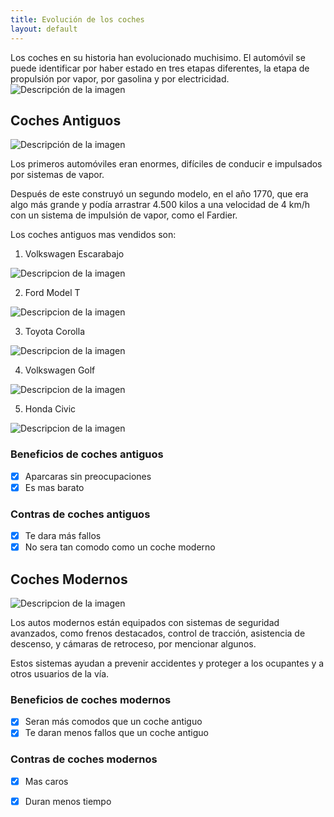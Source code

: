 ```yaml
---
title: Evolución de los coches
layout: default
---
```


Los coches en su historia han evolucionado muchisimo. El automóvil se puede identificar por haber estado en tres etapas diferentes, la etapa de propulsión por vapor, por gasolina y por electricidad.
<img src="https://noticias.coches.com/wp-content/uploads/2014/03/volkswagen-viejo-nuevo-700x394.jpg" alt="Descripción de la imagen">
## Coches Antiguos
<img src="https://www.itevelesa.com/media/uploads/duesenberg-j-ls8u1x.jpg" alt="Descripción de la imagen">

Los primeros automóviles eran enormes, difíciles de conducir e impulsados por sistemas de vapor. 

Después de este construyó un segundo modelo, en el año 1770, que era algo más grande y podía arrastrar 4.500 kilos a una velocidad de 4 km/h con un sistema de impulsión de vapor, como el Fardier.

Los coches antiguos mas vendidos son:
1. Volkswagen Escarabajo
<img src="https://erclassics.b-cdn.net/media/catalog/product/cache/2/thumbnail/1920x/17f82f742ffe127f42dca9de82fb58b1/v/o/volkswagen-beetle-cabriolet-1964-_v9013-054.jpg" alt="Descripcion de la imagen">

2. Ford Model T
<img src="https://upload.wikimedia.org/wikipedia/commons/thumb/1/12/1925_Ford_Model_T_touring.jpg/280px-1925_Ford_Model_T_touring.jpg" alt="Descripcion de la imagen">

3. Toyota Corolla
<img src="https://upload.wikimedia.org/wikipedia/commons/thumb/1/12/1925_Ford_Model_T_touring.jpg/280px-1925_Ford_Model_T_touring.jpg" alt="Descripcion de la imagen">

4. Volkswagen Golf
<img src="https://www.autopista.es/uploads/s1/46/66/44/9/imagegallery-51718-5afd6380d3117.jpg" alt="Descripcion de la imagen">

5. Honda Civic
<img src="https://espirituracer.com/archivos/2023/06/honda-civic-ed7-1.webp" alt="Descripcion de la imagen">

### Beneficios de coches antiguos
- [x] Aparcaras sin preocupaciones
- [x] Es mas barato

### Contras de coches antiguos
- [x] Te dara más fallos
- [x] No sera tan comodo como un coche moderno

## Coches Modernos
<img src="https://static.motor.es/fotos-noticias/2021/10/mansory-audi-rs-7-sportback-202181859-1634117149_3.jpg" alt="Descripcion de la imagen">

Los autos modernos están equipados con sistemas de seguridad avanzados, como frenos destacados, control de tracción, asistencia de descenso, y cámaras de retroceso, por mencionar algunos. 

Estos sistemas ayudan a prevenir accidentes y proteger a los ocupantes y a otros usuarios de la vía.

### Beneficios de coches modernos
- [x] Seran más comodos que un coche antiguo
- [x] Te daran menos fallos que un coche antiguo

### Contras de coches modernos
- [x] Mas caros
- [X] Duran menos tiempo 


